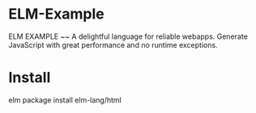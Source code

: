 # ELM-Example
ELM EXAMPLE ~~ A delightful language for reliable webapps. Generate JavaScript with great performance and no runtime exceptions.

# Install
elm package install elm-lang/html

